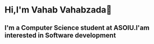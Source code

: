 # Hi,I'm Vahab Vahabzada👋
## I'm a Computer Science student at ASOIU.I'am interested in Software development
